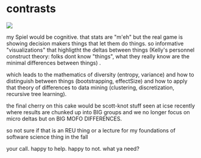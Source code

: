 # contrasts

<img src="https://files.slack.com/files-tmb/T2PEMCS9K-F5GDWBBC3-7386242941/pasted_image_at_2017_05_22_05_01_pm_480.png">

 my Spiel would be cognitive. that stats are "m'eh" but the real game is showing decision makers  things that let them do things. so informative "visualizations" that highligtht the deltas between things (Kelly's personnel construct theory: folks dont know "things", what they really know are the minimal differences between things) .

which leads to the mathematics of diversity (entropy, variance) and how to distinguish between things (bootstrapping, effectSize) and how to apply that theory of differences to data mining (clustering, discretization, recursive tree learning).  

the final cherry on this cake would be scott-knot stuff seen at icse recently where  results are chunked up into BIG groups and we no longer focus on micro deltas but on BIG MOFO DIFFERENCES.

so not sure if that is an REU thing or a lecture for my foundations of software science thing in the fall

your call. happy to help. happy to not. what ya need?
